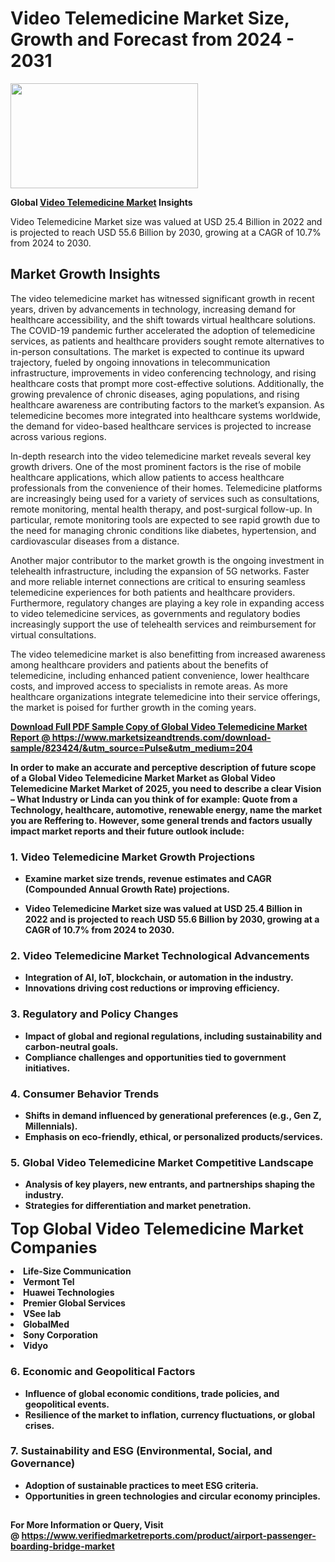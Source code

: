<H1>Video Telemedicine Market Size, Growth and Forecast from 2024 - 2031</H1><img class="aligncenter size-medium wp-image-584254" src="https://thirdeyenews.in/wp-content/uploads/2024/09/Global-Market-Research-300x168.jpeg" alt="" width="300" height="168" /><p><strong>Global&nbsp;<a href="https://www.marketsizeandtrends.com/download-sample/823424/&amp;utm_source=Pulse&amp;utm_medium=204">Video Telemedicine Market</a> Insights</strong></p><p>Video Telemedicine Market size was valued at USD 25.4 Billion in 2022 and is projected to reach USD 55.6 Billion by 2030, growing at a CAGR of 10.7% from 2024 to 2030.</p><p><h2>Market Growth Insights</h2> <p>The video telemedicine market has witnessed significant growth in recent years, driven by advancements in technology, increasing demand for healthcare accessibility, and the shift towards virtual healthcare solutions. The COVID-19 pandemic further accelerated the adoption of telemedicine services, as patients and healthcare providers sought remote alternatives to in-person consultations. The market is expected to continue its upward trajectory, fueled by ongoing innovations in telecommunication infrastructure, improvements in video conferencing technology, and rising healthcare costs that prompt more cost-effective solutions. Additionally, the growing prevalence of chronic diseases, aging populations, and rising healthcare awareness are contributing factors to the market’s expansion. As telemedicine becomes more integrated into healthcare systems worldwide, the demand for video-based healthcare services is projected to increase across various regions.</p> <p><strong><a href="#"></a></strong></p> <p>In-depth research into the video telemedicine market reveals several key growth drivers. One of the most prominent factors is the rise of mobile healthcare applications, which allow patients to access healthcare professionals from the convenience of their homes. Telemedicine platforms are increasingly being used for a variety of services such as consultations, remote monitoring, mental health therapy, and post-surgical follow-up. In particular, remote monitoring tools are expected to see rapid growth due to the need for managing chronic conditions like diabetes, hypertension, and cardiovascular diseases from a distance.</p> <p>Another major contributor to the market growth is the ongoing investment in telehealth infrastructure, including the expansion of 5G networks. Faster and more reliable internet connections are critical to ensuring seamless telemedicine experiences for both patients and healthcare providers. Furthermore, regulatory changes are playing a key role in expanding access to video telemedicine services, as governments and regulatory bodies increasingly support the use of telehealth services and reimbursement for virtual consultations.</p> <p>The video telemedicine market is also benefitting from increased awareness among healthcare providers and patients about the benefits of telemedicine, including enhanced patient convenience, lower healthcare costs, and improved access to specialists in remote areas. As more healthcare organizations integrate telemedicine into their service offerings, the market is poised for further growth in the coming years.</p> <p><strong><a href="#"></p><p><span class=""><strong>Download Full PDF Sample Copy of Global Video Telemedicine Market Report</strong> @ <a href="https://www.marketsizeandtrends.com/download-sample/823424/&amp;utm_source=Pulse&amp;utm_medium=204" target="_blank">https://www.marketsizeandtrends.com/download-sample/823424/&amp;utm_source=Pulse&amp;utm_medium=204</a></span></p><p>In order to make an accurate and perceptive description of future scope of a Global&nbsp;Video Telemedicine Market Market as Global&nbsp;Video Telemedicine Market Market of 2025, you need to describe a clear Vision &ndash; What Industry or Linda can you think of for example: Quote from a Technology, healthcare, automotive, renewable energy, name the market you are Reffering to. However, some general trends and factors usually impact market reports and their future outlook include:</p><h3>1.&nbsp;<strong>Video Telemedicine Market Growth Projections</strong></h3><ul><li>Examine market size trends, revenue estimates and CAGR (Compounded Annual Growth Rate) projections.</li><li><p>Video Telemedicine Market size was valued at USD 25.4 Billion in 2022 and is projected to reach USD 55.6 Billion by 2030, growing at a CAGR of 10.7% from 2024 to 2030.</p></li></ul><h3>2.&nbsp;<strong>Video Telemedicine Market Technological Advancements</strong></h3><ul><li>Integration of AI, IoT, blockchain, or automation in the industry.</li><li>Innovations driving cost reductions or improving efficiency.</li></ul><h3>3.&nbsp;<strong>Regulatory and Policy Changes</strong></h3><ul><li>Impact of global and regional regulations, including sustainability and carbon-neutral goals.</li><li>Compliance challenges and opportunities tied to government initiatives.</li></ul><h3>4.&nbsp;<strong>Consumer Behavior Trends</strong></h3><ul><li>Shifts in demand influenced by generational preferences (e.g., Gen Z, Millennials).</li><li>Emphasis on eco-friendly, ethical, or personalized products/services.</li></ul><h3>5.&nbsp;<strong>Global Video Telemedicine Market Competitive Landscape</strong></h3><ul><li>Analysis of key players, new entrants, and partnerships shaping the industry.</li><li>Strategies for differentiation and market penetration.</li></ul><p data-pm-slice="1 1 []"><span style="color: inherit; font-family: inherit; font-size: 25px;">Top Global Video Telemedicine Market Companies</span></p><div class="" data-test-id=""><p><li>Life-Size Communication</li><li> Vermont Tel</li><li> Huawei Technologies</li><li> Premier Global Services</li><li> VSee lab</li><li> GlobalMed</li><li> Sony Corporation</li><li> Vidyo</li></p></div><h3>6.&nbsp;<strong>Economic and Geopolitical Factors</strong></h3><ul><li>Influence of global economic conditions, trade policies, and geopolitical events.</li><li>Resilience of the market to inflation, currency fluctuations, or global crises.</li></ul><h3>7.&nbsp;<strong>Sustainability and ESG (Environmental, Social, and Governance)</strong></h3><ul><li>Adoption of sustainable practices to meet ESG criteria.</li><li>Opportunities in green technologies and circular economy principles.</li></ul><h2><strong style="font-size: 14px;">For More Information or Query, Visit @&nbsp;</strong><a style="background-color: #ffffff; font-size: 14px;" href="https://www.marketsizeandtrends.com/report/video-telemedicine-market/" target="_blank">https://www.verifiedmarketreports.com/product/airport-passenger-boarding-bridge-market</a></h2>
